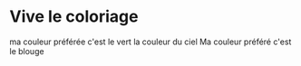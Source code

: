 # Vive le coloriage

ma couleur préférée c'est le vert
la couleur du ciel
Ma couleur préféré c'est le blouge
